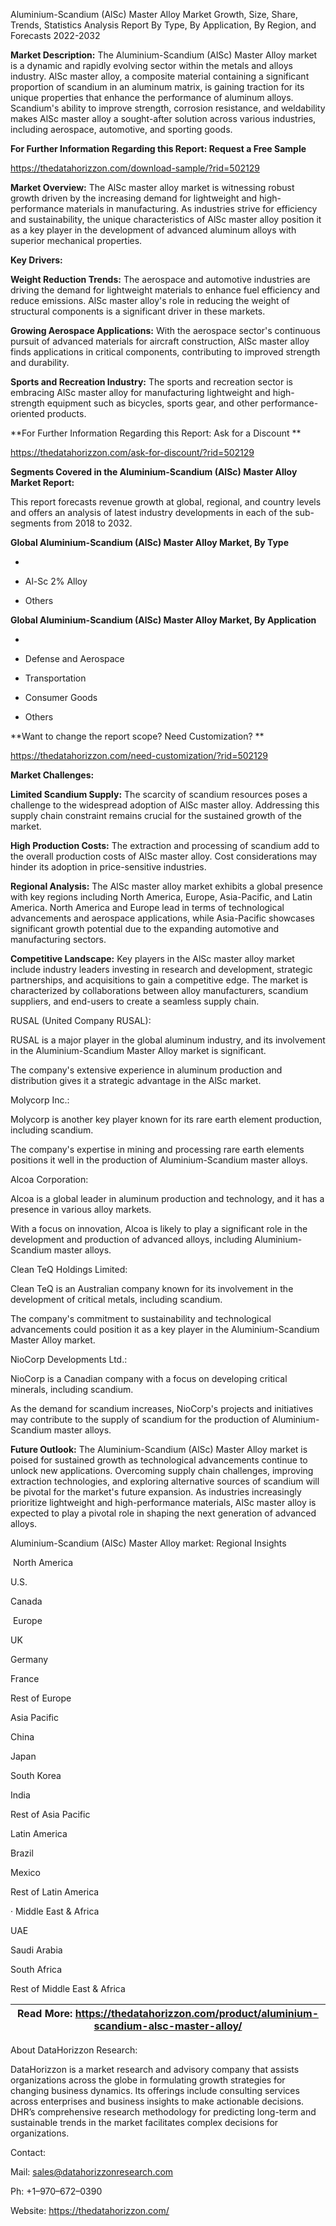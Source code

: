 Aluminium-Scandium (AlSc) Master Alloy Market Growth, Size, Share,
Trends, Statistics Analysis Report By Type, By Application, By Region,
and Forecasts 2022-2032

**Market Description:** The Aluminium-Scandium (AlSc) Master Alloy
market is a dynamic and rapidly evolving sector within the metals and
alloys industry. AlSc master alloy, a composite material containing a
significant proportion of scandium in an aluminum matrix, is gaining
traction for its unique properties that enhance the performance of
aluminum alloys. Scandium's ability to improve strength, corrosion
resistance, and weldability makes AlSc master alloy a sought-after
solution across various industries, including aerospace, automotive, and
sporting goods.

**For Further Information Regarding this Report: Request a Free Sample**

<https://thedatahorizzon.com/download-sample/?rid=502129>

**Market Overview:** The AlSc master alloy market is witnessing robust
growth driven by the increasing demand for lightweight and
high-performance materials in manufacturing. As industries strive for
efficiency and sustainability, the unique characteristics of AlSc master
alloy position it as a key player in the development of advanced
aluminum alloys with superior mechanical properties.

**Key Drivers:**

**Weight Reduction Trends:** The aerospace and automotive industries are
driving the demand for lightweight materials to enhance fuel efficiency
and reduce emissions. AlSc master alloy's role in reducing the weight of
structural components is a significant driver in these markets.

**Growing Aerospace Applications:** With the aerospace sector's
continuous pursuit of advanced materials for aircraft construction, AlSc
master alloy finds applications in critical components, contributing to
improved strength and durability.

**Sports and Recreation Industry:** The sports and recreation sector is
embracing AlSc master alloy for manufacturing lightweight and
high-strength equipment such as bicycles, sports gear, and other
performance-oriented products.

**For Further Information Regarding this Report: Ask for a Discount **

<https://thedatahorizzon.com/ask-for-discount/?rid=502129>

**Segments Covered in the Aluminium-Scandium (AlSc) Master Alloy Market
Report:**

This report forecasts revenue growth at global, regional, and country
levels and offers an analysis of latest industry developments in each of
the sub-segments from 2018 to 2032.

**Global Aluminium-Scandium (AlSc) Master Alloy Market, By Type**

-   

-   Al-Sc 2% Alloy

-   Others

**Global Aluminium-Scandium (AlSc) Master Alloy Market, By Application**

-   

-   Defense and Aerospace

-   Transportation

-   Consumer Goods

-   Others

**Want to change the report scope? Need Customization? **

<https://thedatahorizzon.com/need-customization/?rid=502129>

**Market Challenges:**

**Limited Scandium Supply:** The scarcity of scandium resources poses a
challenge to the widespread adoption of AlSc master alloy. Addressing
this supply chain constraint remains crucial for the sustained growth of
the market.

**High Production Costs:** The extraction and processing of scandium add
to the overall production costs of AlSc master alloy. Cost
considerations may hinder its adoption in price-sensitive industries.

**Regional Analysis:** The AlSc master alloy market exhibits a global
presence with key regions including North America, Europe, Asia-Pacific,
and Latin America. North America and Europe lead in terms of
technological advancements and aerospace applications, while
Asia-Pacific showcases significant growth potential due to the expanding
automotive and manufacturing sectors.

**Competitive Landscape:** Key players in the AlSc master alloy market
include industry leaders investing in research and development,
strategic partnerships, and acquisitions to gain a competitive edge. The
market is characterized by collaborations between alloy manufacturers,
scandium suppliers, and end-users to create a seamless supply chain.

RUSAL (United Company RUSAL):

RUSAL is a major player in the global aluminum industry, and its
involvement in the Aluminium-Scandium Master Alloy market is
significant.

The company's extensive experience in aluminum production and
distribution gives it a strategic advantage in the AlSc market.

Molycorp Inc.:

Molycorp is another key player known for its rare earth element
production, including scandium.

The company's expertise in mining and processing rare earth elements
positions it well in the production of Aluminium-Scandium master alloys.

Alcoa Corporation:

Alcoa is a global leader in aluminum production and technology, and it
has a presence in various alloy markets.

With a focus on innovation, Alcoa is likely to play a significant role
in the development and production of advanced alloys, including
Aluminium-Scandium master alloys.

Clean TeQ Holdings Limited:

Clean TeQ is an Australian company known for its involvement in the
development of critical metals, including scandium.

The company's commitment to sustainability and technological
advancements could position it as a key player in the Aluminium-Scandium
Master Alloy market.

NioCorp Developments Ltd.:

NioCorp is a Canadian company with a focus on developing critical
minerals, including scandium.

As the demand for scandium increases, NioCorp's projects and initiatives
may contribute to the supply of scandium for the production of
Aluminium-Scandium master alloys.

**Future Outlook:** The Aluminium-Scandium (AlSc) Master Alloy market is
poised for sustained growth as technological advancements continue to
unlock new applications. Overcoming supply chain challenges, improving
extraction technologies, and exploring alternative sources of scandium
will be pivotal for the market's future expansion. As industries
increasingly prioritize lightweight and high-performance materials, AlSc
master alloy is expected to play a pivotal role in shaping the next
generation of advanced alloys.

Aluminium-Scandium (AlSc) Master Alloy market: Regional Insights

 North America

U.S.

Canada

 Europe

UK

Germany

France

Rest of Europe

Asia Pacific

China

Japan

South Korea

India

Rest of Asia Pacific

Latin America

Brazil

Mexico

Rest of Latin America

· Middle East & Africa 

UAE

Saudi Arabia

South Africa

Rest of Middle East & Africa

| Read More: <https://thedatahorizzon.com/product/aluminium-scandium-alsc-master-alloy/> |
|----------------------------------------------------------------------------------------|

About DataHorizzon Research:

DataHorizzon is a market research and advisory company that assists
organizations across the globe in formulating growth strategies for
changing business dynamics. Its offerings include consulting services
across enterprises and business insights to make actionable decisions.
DHR’s comprehensive research methodology for predicting long-term and
sustainable trends in the market facilitates complex decisions for
organizations.

Contact:

Mail:
[<u>sales@datahorizzonresearch.com</u>](mailto:sales@datahorizzonresearch.com)

Ph: +1–970–672–0390

Website:
[<u>https://thedatahorizzon.com/</u>](https://thedatahorizzon.com/)
